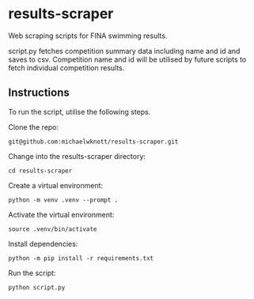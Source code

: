# results-scraper
Web scraping scripts for FINA swimming results.

script.py fetches competition summary data including name and id and saves to csv. Competition name and id will be utilised by future scripts to fetch individual competition results.

## Instructions
To run the script, utilise the following steps.

Clone the repo:

`git@github.com:michaelwknott/results-scraper.git`

Change into the results-scraper directory:

`cd results-scraper`

Create a virtual environment:

`python -m venv .venv --prompt .`

Activate the virtual environment:

`source .venv/bin/activate`

Install dependencies:

`python -m pip install -r requirements.txt`

Run the script:

`python script.py`
